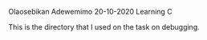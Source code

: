 Olaosebikan Adewemimo
20-10-2020
Learning C

This is the directory that I used on the task on debugging.

